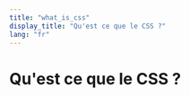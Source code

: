 ```yaml
---
title: "what_is_css"
display_title: "Qu'est ce que le CSS ?"
lang: "fr"
---
```

# Qu'est ce que le CSS ?
